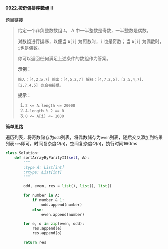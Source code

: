 #### 0922.按奇偶排序数组 II
[题目链接](https://leetcode-cn.com/problems/sort-array-by-parity-ii/)
> 给定一个非负整数数组 `A`， A 中一半整数是奇数，一半整数是偶数。
>
> 对数组进行排序，以便当 `A[i]` 为奇数时，`i` 也是奇数；当 `A[i]` 为偶数时， `i`也是偶数。
>
> 你可以返回任何满足上述条件的数组作为答案。
>
>  
>
> **示例：**
>
> `
> 输入：[4,2,5,7]
> 输出：[4,5,2,7]
> 解释：[4,7,2,5]，[2,5,4,7]，[2,7,4,5] 也会被接受。
> `
>
>  
>
> **提示：**
>
> 1. `2 <= A.length <= 20000`
> 2. `A.length % 2 == 0`
> 3. `0 <= A[i] <= 1000`

**简单思路**

遍历列表，将奇数储存为`odd`列表，将偶数储存为`even`列表，随后交叉添加到结果列表`res`即可。时间复杂度$O(n)$，空间复杂度$O(n)$，执行时间160ms

```python
class Solution:
    def sortArrayByParityII(self, A):
        """
        :type A: List[int]
        :rtype: List[int]
        """
        
        odd, even, res = list(), list(), list()
        
        for number in A:
            if number & 1:
                odd.append(number)
            else:
                even.append(number)
        
        for e, o in zip(even, odd):
            res.append(e)
            res.append(o)
        
        return res
```

